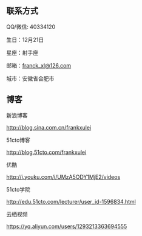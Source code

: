 ## 联系方式

QQ/微信: 40334120

生日：12月21日 

星座：射手座

邮箱：franck_xl@126.com 

城市：安徽省合肥市

## 博客
新浪博客 

http://blog.sina.com.cn/frankxulei

51cto博客 

http://blog.51cto.com/frankxulei

优酷

http://i.youku.com/i/UMzA5ODY1MjE2/videos

51cto学院

http://edu.51cto.com/lecturer/user_id-1596834.html

云栖视频

https://yq.aliyun.com/users/1293213363694555

